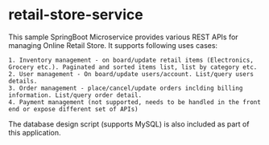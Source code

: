 # retail-store-service

This sample SpringBoot Microservice provides various REST APIs for managing Online Retail Store. It supports following uses cases:

    1. Inventory management - on board/update retail items (Electronics, Grocery etc.). Paginated and sorted items list, list by category etc.
    2. User management - On board/update users/account. List/query users details.
    3. Order management - place/cancel/update orders inclding billing information. List/query order detail.
    4. Payment management (not supported, needs to be handled in the front end or expose different set of APIs)
    
The database design script (supports MySQL) is also included as part of this application. 
